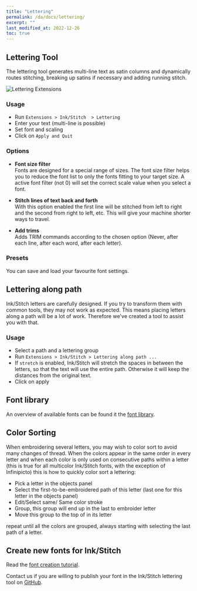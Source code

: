 ```yaml
---
title: "Lettering"
permalink: /da/docs/lettering/
excerpt: ""
last_modified_at: 2022-12-26
toc: true
---
```

## Lettering Tool

The lettering tool generates multi-line text as satin columns and dynamically routes stitching, breaking up satins if necessary and adding running stitch.

![Lettering Extensions](/assets/images/docs/lettering.jpg)

### Usage

* Run `Extensions > Ink/Stitch  > Lettering`
* Enter your text (multi-line is possible)
* Set font and scaling
* Click on `Apply and Quit`

### Options

* **Font size filter**<br>
  Fonts are designed for a special range of sizes. The font size filter helps you to reduce the font list to only the fonts fitting to your target size.
  A active font filter (not 0) will set the correct scale value when you select a font.

* **Stitch lines of text back and forth**<br>
  With this option enabled the first line will be stitched from left to right and the second from right to left, etc.
  This will give your machine shorter ways to travel.

* **Add trims**<br>
  Adds TRIM commands according to the chosen option (Never, after each line, after each word, after each letter).

### Presets

You can save and load your favourite font settings.

## Lettering along path

Ink/Stitch letters are carefully designed. If you try to transform them with common tools, they may not work as expected. This means placing letters along a path will be a lot of work. Therefore we've created a tool to assist you with that.

### Usage

* Select a path and a lettering group
* Run `Extensions > Ink/Stitch > Lettering along path ...`
* If `stretch` is enabled, Ink/Stitch will stretch the spaces in between the letters, so that the text will use the entire path.
  Otherwise it will keep the distances from the original text.
* Click on apply

## Font library

An overview of available fonts can be found it the [font library](/fonts/font-library/).

## Color Sorting

When embroidering several letters, you may wish to color sort to avoid many changes  of thread.
When the colors appear in the same order in every letter and when each color is only used on consecutive paths within a letter (this is true for all multicolor Ink/Stitch fonts, with the exception of Infinipicto) this is how to quickly color sort a lettering:

* Pick a letter in the objects panel
* Select the first-to-be-embroidered path of this letter (last one for this letter in the objects panel)
* Edit/Select same/ Same color stroke
* Group, this group will end up in the last to embroider letter
* Move this group to the top of  in its letter

repeat until all the colors are grouped, always starting with selecting the last path of a letter.

## Create new fonts for Ink/Stitch

Read the [font creation tutorial](/tutorials/font-creation/).

Contact us if you are willing to publish your font in the Ink/Stitch lettering tool on [GitHub](https://github.com/inkstitch/inkstitch/issues).
